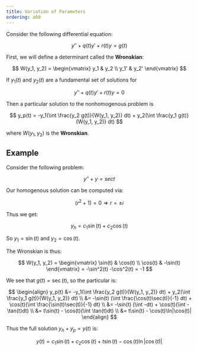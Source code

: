 ```yaml
---
title: Variation of Parameters
ordering: a60
---
```


Consider the following differential equation:

$$
y'' + q(t)y' + r(t)y = g(t)
$$

First, we will define a determinant called the **Wronskian**:

$$
W(y_1, y_2) = \begin{vmatrix}
y_1 & y_2 \\
y_1' & y_2'
\end{vmatrix}
$$

If $y_1(t)$ and $y_2(t)$ are a fundamental set of solutions for

$$
y'' + q(t)y' + r(t)y = 0
$$

Then a particular solution to the nonhomogenous problem is

$$
y_p(t) = -y_1(\int \frac{y_2 g(t)}{W(y_1, y_2)} dt) + y_2(\int \frac{y_1 g(t)}{W(y_1, y_2)} dt)
$$

where $W(y_1, y_2)$ is the **Wronskian**.

## Example

Consider the following problem:

$$
y'' + y = sec t
$$

Our homogenous solution can be computed via:

$$
(r^2 + 1) = 0 \Rightarrow r = \pm i
$$

Thus we get:

$$
y_h = c_1 \sin(t) + c_2 \cos(t)
$$

So $y_1 = \sin(t)$ and $y_2 = \cos(t)$.

The Wronskian is thus:

$$
W(y_1, y_2) = \begin{vmatrix}
\sin(t) & \cos(t) \\
\cos(t) & -\sin(t)
\end{vmatrix} = -\sin^2(t) -\cos^2(t) = -1
$$

We see that $g(t) = \sec(t)$, so the particular is:

$$
\begin{align}
y_p(t) &= -y_1(\int \frac{y_2 g(t)}{W(y_1, y_2)} dt) + y_2(\int \frac{y_1 g(t)}{W(y_1, y_2)} dt) \\
&= -\sin(t) (\int \frac{\cos(t)\sec(t)}{-1} dt) + \cos(t)(\int \frac{\sin(t)\sec(t)}{-1} dt) \\
&= -\sin(t) (\int -dt) + \cos(t)(\int -\tan(t)dt) \\
&= t\sin(t) - \cos(t)(\int \tan(t)dt) \\
&= t\sin(t) - \cos(t)\ln|\cos(t)|
\end{align}
$$

Thus the full solution $y_h + y_p = y(t)$ is:

$$
y(t) = c_1 \sin(t) + c_2 \cos(t) + t\sin(t) - \cos(t)\ln|\cos(t)|
$$
